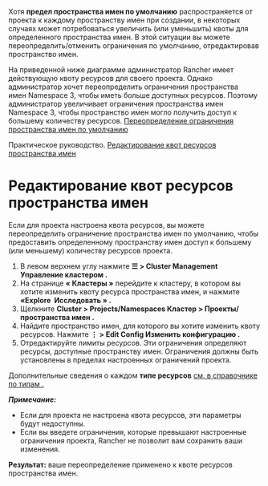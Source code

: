 Хотя **предел пространства имен по умолчанию** распространяется от проекта к каждому пространству имен при создании, в некоторых случаях может потребоваться увеличить (или уменьшить) квоты для определенного пространства имен. В этой ситуации вы можете переопределить/отменить ограничения по умолчанию, отредактировав пространство имен.

На приведенной ниже диаграмме администратор Rancher имеет действующую квоту ресурсов для своего проекта. Однако администратор хочет переопределить ограничения пространства имен Namespace 3,  чтобы иметь больше доступных ресурсов. Поэтому администратор увеличивает ограничения пространства имен Namespace 3, чтобы пространство имен могло получить доступ к большему количеству ресурсов.
[Переопределение ограничения пространства имен по умолчанию](https://github.com/rancher/docs/blob/master/content/rancher/v2.6/en/project-admin/resource-quotas/override-namespace-default/%7B%7B%3Cbaseurl%3E%7D%7D/img/rancher/rancher-resource-quota-override.svg)    

Практическое руководство. [Редактирование квот ресурсов пространства имен](https://github.com/rancher/docs/blob/master/content/rancher/v2.6/en/project-admin/resource-quotas/override-namespace-default/%7B%7B%3Cbaseurl%3E%7D%7D/rancher/v2.6/en/cluster-admin/projects-and-namespaces)

# Редактирование квот ресурсов пространства имен

Если для проекта настроена квота ресурсов, вы можете переопределить ограничение пространства имен по умолчанию, чтобы предоставить определенному пространству имен доступ к большему (или меньшему) количеству ресурсов проекта.
1.	В левом верхнем углу нажмите **☰ > Cluster Management  Управление кластером .**
2.	На странице **« Кластеры »** перейдите к кластеру, в котором вы хотите изменить квоту ресурса пространства имен, и нажмите **«Explore  Исследовать » .**
3.	Щелкните **Cluster > Projects/Namespaces Кластер > Проекты/пространства имен .**
4.	Найдите пространство имен, для которого вы хотите изменить квоту ресурсов. Нажмите **⋮ > Edit Config Изменить конфигурацию .**
5.	Отредактируйте лимиты ресурсов. Эти ограничения определяют ресурсы, доступные пространству имен. Ограничения должны быть установлены в пределах настроенных ограничений проекта.

Дополнительные сведения о каждом **типе ресурсов** [см. в справочнике по типам .](https://github.com/rancher/docs/blob/master/content/rancher/v2.6/en/project-admin/resource-quotas/override-namespace-default/%7B%7B%3Cbaseurl%3E%7D%7D/rancher/v2.6/en/project-admin/resource-quotas/quota-type-reference)

***Примечание:***
-	Если для проекта не настроена квота ресурсов, эти параметры будут недоступны.
-	Если вы введете ограничения, которые превышают настроенные ограничения проекта, Rancher не позволит вам сохранить ваши изменения.

**Результат:** ваше переопределение применено к квоте ресурсов пространства имен.
